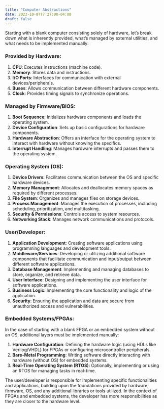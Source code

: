 ```yaml
---
title: "Computer Abstractions"
date: 2023-10-07T7:27:00-04:00
draft: false
---
```


Starting with a blank computer consisting solely of hardware, let’s break down what is inherently provided, what’s managed by external utilities, and what needs to be implemented manually:

### Provided by Hardware:

1. **CPU**: Executes instructions (machine code).
2. **Memory**: Stores data and instructions.
3. **I/O Ports**: Interfaces for communication with external devices/peripherals.
4. **Buses**: Allows communication between different hardware components.
5. **Clock**: Provides timing signals to synchronize operations.

### Managed by Firmware/BIOS:

1. **Boot Sequence**: Initializes hardware components and loads the operating system.
2. **Device Configuration**: Sets up basic configurations for hardware components.
3. **Hardware Abstraction**: Offers an interface for the operating system to interact with hardware without knowing the specifics.
4. **Interrupt Handling**: Manages hardware interrupts and passes them to the operating system.

### Operating System (OS):

1. **Device Drivers**: Facilitates communication between the OS and specific hardware devices.
2. **Memory Management**: Allocates and deallocates memory spaces as required by different processes.
3. **File System**: Organizes and manages files on storage devices.
4. **Process Management**: Manages the execution of processes, including scheduling, prioritization, and multitasking.
5. **Security & Permissions**: Controls access to system resources.
6. **Networking Stack**: Manages network communications and protocols.

### User/Developer:

1. **Application Development**: Creating software applications using programming languages and development tools.
2. **Middleware/Services**: Developing or utilizing additional software components that facilitate communication and input/output between different software applications.
3. **Database Management**: Implementing and managing databases to store, organize, and retrieve data.
4. **User Interface**: Designing and implementing the user interface for software applications.
5. **Business Logic**: Implementing the core functionality and logic of the application.
6. **Security**: Ensuring the application and data are secure from unauthorized access and vulnerabilities.

### Embedded Systems/FPGAs:

In the case of starting with a blank FPGA or an embedded system without an OS, additional layers must be implemented manually:

1. **Hardware Configuration**: Defining the hardware logic (using HDLs like Verilog/VHDL) for FPGAs or configuring microcontroller peripherals.
2. **Bare-Metal Programming**: Writing software directly interacting with hardware (without OS) for embedded systems.
3. **Real-Time Operating System (RTOS)**: Optionally, implementing or using an RTOS for managing tasks in real-time.

The user/developer is responsible for implementing specific functionalities and applications, building upon the foundations provided by hardware, firmware, OS, and any additional libraries or tools utilized. In the context of FPGAs and embedded systems, the developer has more responsibilities as they are closer to the hardware level.